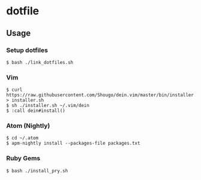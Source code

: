 # dotfile

## Usage

### Setup dotfiles

```
$ bash ./link_dotfiles.sh
```

### Vim

```
$ curl https://raw.githubusercontent.com/Shougo/dein.vim/master/bin/installer.sh > installer.sh
$ sh ./installer.sh ~/.vim/dein
$ :call dein#install()
```

### Atom (Nightly)

```
$ cd ~/.atom
$ apm-nightly install --packages-file packages.txt
```

### Ruby Gems

```
$ bash ./install_pry.sh
```

